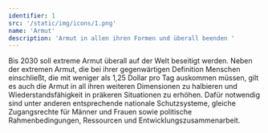 ```yaml
---
identifier: 1
src: '/static/img/icons/1.png'
name: 'Armut'
description: 'Armut in allen ihren Formen und überall beenden '
---
```

Bis 2030 soll extreme Armut überall auf der Welt beseitigt werden. Neben der extremen Armut, die bei 
ihrer gegenwärtigen Definition Menschen einschließt, die mit weniger als 1,25 Dollar pro Tag auskommen 
müssen, gilt es auch die Armut in all ihren weiteren Dimensionen zu halbieren und Wiederstandsfähigkeit 
in präkeren Situationen zu erhöhen. Dafür notwendig sind unter anderen entsprechende nationale 
Schutzsysteme, gleiche Zugangsrechte für Männer und Frauen sowie politische Rahmenbedingungen, Ressourcen 
und Entwicklungszusammenarbeit.
